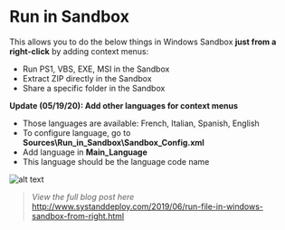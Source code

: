 # Run in Sandbox
This allows you to do the below things in Windows Sandbox **just from a right-click** by adding context menus:
- Run PS1, VBS, EXE, MSI in the Sandbox
- Extract ZIP directly in the Sandbox
- Share a specific folder in the Sandbox

**Update (05/19/20): Add other languages for context menus**
 - Those languages are available: French, Italian, Spanish, English
- To configure language, go to **Sources\Run_in_Sandbox\Sandbox_Config.xml**
- Add language in **Main_Language**
- This language should be the language code name

![alt text](https://github.com/damienvanrobaeys/Run-in-Sandbox/blob/master/run_ps1_preview.gif.gif)

> *View the full blog post here*
http://www.systanddeploy.com/2019/06/run-file-in-windows-sandbox-from-right.html
